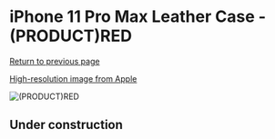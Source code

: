 # iPhone 11 Pro Max Leather Case - (PRODUCT)RED

[Return to previous page](/iphone_11)

[High-resolution image from Apple](https://store.storeimages.cdn-apple.com/8756/as-images.apple.com/is/MX0F2?wid=4500&hei=4500&fmt=png)

<div style="width: 512px"><img src="/almost_uncompressed/MX0F2.webp" alt="(PRODUCT)RED"></div>

## Under construction
